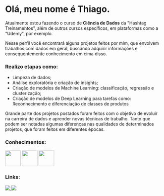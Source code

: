 # **Olá, meu nome é Thiago.**

Atualmente estou fazendo o curso de **Ciência de Dados** da "Hashtag Treinamentos", além de outros cursos específicos, em plataformas como a "Udemy", por exemplo.

Nesse perfil você encontrará alguns projetos feitos por mim, que envolvem trabalhos com dados em geral, buscando adquirir informações e consequentemente conhecimento em cima disso.

### **Realizo etapas como:**
- Limpeza de dados;
- Análise exploratória e criação de insights;
- Criação de modelos de Machine Learning: classificação, regressão e clusterização;
- Criação de modelos de Deep Learning para tarefas como: Reconhecimento e diferenciação de classes de produtos

Grande parte dos projetos postados foram feitos com o objetivo de evoluir na carreira de dados e aprender novas técnicas de trabalho. Tanto que podem ser notadas algumas diferenças nas qualidades de determinados projetos, que foram feitos em diferentes épocas.

### **Conhecimentos:**
<div style="display: inline ">
 <img src="https://cdn.jsdelivr.net/gh/devicons/devicon/icons/python/python-original.svg" width="50"/> 
 <img src="https://cdn.jsdelivr.net/gh/devicons/devicon/icons/pandas/pandas-original.svg" width="50"/>
 <img src="https://cdn.jsdelivr.net/gh/devicons/devicon/icons/numpy/numpy-original.svg" width="50"/>            
</div>  


### **Links:**


<a href="https://www.linkedin.com/in/thiago-consoli-5343b2231/">
<img src="https://img.shields.io/badge/linkedin-%230077B5.svg?style=for-the-badge&logo=linkedin&logoColor=white">
</a>

<a href="https://www.kaggle.com/thiagoconsoli">
<img src="https://img.shields.io/badge/Kaggle-035a7d?style=for-the-badge&logo=kaggle&logoColor=white">
</a>
 
